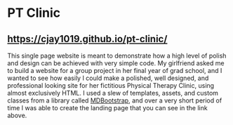 # PT Clinic

## https://cjay1019.github.io/pt-clinic/ 
This single page website is meant to demonstrate how a high level of polish and design can be achieved with very simple code. My girlfriend asked me to build a website for a group project in her final year of grad school, and I wanted to see how easily I could make a polished, well designed, and professional looking site for her fictitious Physical Therapy Clinic, using almost exclusively HTML. I used a slew of templates, assets, and custom classes from a library called <a href="https://mdbootstrap.com/">MDBootstrap</a>, and over a very short period of time I was able to create the landing page that you can see in the link above.
